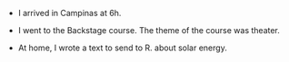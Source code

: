 - I arrived in Campinas at 6h.

- I went to the Backstage course. The theme of the course was theater.

- At home, I wrote a text to send to R. about solar energy.
